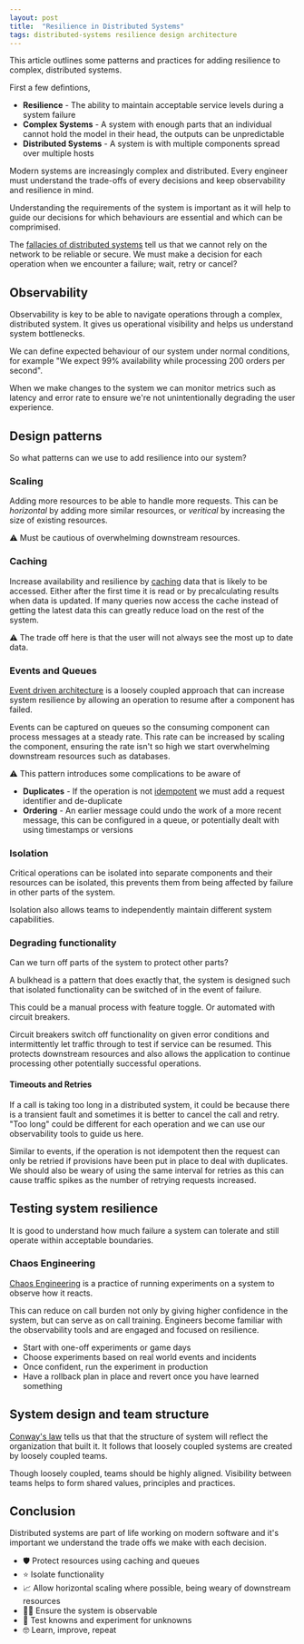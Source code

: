 ```yaml
---
layout: post
title:  "Resilience in Distributed Systems"
tags: distributed-systems resilience design architecture
---
```


This article outlines some patterns and practices for adding resilience to complex, distributed systems.

First a few defintions,

- **Resilience** - The ability to maintain acceptable service levels during a system failure
- **Complex Systems** - A system with enough parts that an individual cannot hold the model in their head, the outputs can be unpredictable
- **Distributed Systems** - A system is with multiple components spread over multiple hosts

Modern systems are increasingly complex and distributed.
Every engineer must understand the trade-offs of every decisions and keep observability and resilience in mind.

Understanding the requirements of the system is important as it will help to guide our decisions for which behaviours are essential and which can be comprimised.

The [fallacies of distributed systems](http://wiki.c2.com/?EightFallaciesOfDistributedComputing) tell us that we cannot rely on the network to be reliable or secure. We must make a decision for each operation when we encounter a failure; wait, retry or cancel?

## Observability

Observability is key to be able to navigate operations through a complex, distributed system. It gives us operational visibility and helps us understand system bottlenecks.

We can define expected behaviour of our system under normal conditions, for example "We expect 99% availability while processing 200 orders per second".

When we make changes to the system we can monitor metrics such as latency and error rate to ensure we're not unintentionally degrading the user experience.

## Design patterns

So what patterns can we use to add resilience into our system?

### Scaling

Adding more resources to be able to handle more requests.
This can be _horizontal_ by adding more similar resources, or _veritical_ by increasing the size of existing resources.

⚠ Must be cautious of overwhelming downstream resources.

### Caching

Increase availability and resilience by [caching](https://aws.amazon.com/caching/) data that is likely to be accessed. Either after the first time it is read or by precalculating results when data is updated.
If many queries now access the cache instead of getting the latest data this can greatly reduce load on the rest of the system.

⚠ The trade off here is that the user will not always see the most up to date data.

### Events and Queues

[Event driven architecture](https://martinfowler.com/articles/201701-event-driven.html) is a loosely coupled approach that can increase system resilience by allowing an operation to resume after a component has failed.

Events can be captured on queues so the consuming component can process messages at a steady rate.
This rate can be increased by scaling the component, ensuring the rate isn't so high we start overwhelming downstream resources such as databases.

⚠ This pattern introduces some complications to be aware of
- **Duplicates** - If the operation is not [idempotent](https://en.wikipedia.org/wiki/Idempotence) we must add a request identifier and de-duplicate
- **Ordering** - An earlier message could undo the work of a more recent message, this can be configured in a queue, or potentially dealt with using timestamps or versions

### Isolation

Critical operations can be isolated into separate components and their resources can be isolated, this prevents them from being affected by failure in other parts of the system.

Isolation also allows teams to independently maintain different system capabilities.

### Degrading functionality

Can we turn off parts of the system to protect other parts?

A bulkhead is a pattern that does exactly that, the system is designed such that isolated functionality can be switched of in the event of failure.

This could be a manual process with feature toggle. Or automated with circuit breakers.

Circuit breakers switch off functionality on given error conditions and intermittently let traffic through to test if service can be resumed.
This protects downstream resources and also allows the application to continue processing other potentially successful operations.

#### Timeouts and Retries

If a call is taking too long in a distributed system, it could be because there is a transient fault and sometimes it is better to cancel the call and retry.
"Too long" could be different for each operation and we can use our observability tools to guide us here.

Similar to events, if the operation is not idempotent then the request can only be retried if provisions have been put in place to deal with duplicates.
We should also be weary of using the same interval for retries as this can cause traffic spikes as the number of retrying requests increased.

## Testing system resilience

It is good to understand how much failure a system can tolerate and still operate within acceptable boundaries.

### Chaos Engineering

[Chaos Engineering](https://principlesofchaos.org/) is a practice of running experiments on a system to observe how it reacts.

This can reduce on call burden not only by giving higher confidence in the system, but can serve as on call training. Engineers become familiar with the observability tools and are engaged and focused on resilience.

- Start with one-off experiments or game days
- Choose experiments based on real world events and incidents
- Once confident, run the experiment in production
- Have a rollback plan in place and revert once you have learned something

## System design and team structure

[Conway's law](https://www.thoughtworks.com/insights/blog/demystifying-conways-law) tells us that that the structure of system will reflect the organization that built it. It follows that loosely coupled systems are created by loosely coupled teams.

Though loosely coupled, teams should be highly aligned. Visibility between teams helps to form shared values, principles and practices.

## Conclusion

Distributed systems are part of life working on modern software and it's important we understand the trade offs we make with each decision.

- 🛡 Protect resources using caching and queues
- ⭐️ Isolate functionality
- 📈 Allow horizontal scaling where possible, being weary of downstream resources
- 🕵️‍♀️ Ensure the system is observable
- 🧪 Test knowns and experiment for unknowns
- 🤓 Learn, improve, repeat
